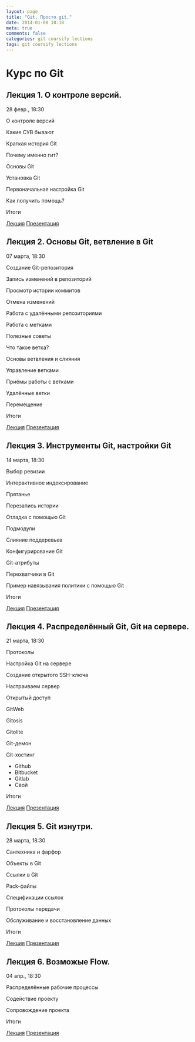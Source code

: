 ```yaml
---
layout: page
title: "Git. Просто git."
date: 2014-01-08 18:18
meta: true
comments: false
categories: git coursify lections
tags: git coursify lections
---
```


# Курс по Git


## Лекция 1. О контроле версий.

28 февр., 18:30 

О контроле версий

Какие СУВ бывают

Краткая история Git

Почему именно гит?

Основы Git

Установка Git

Первоначальная настройка Git

Как получить помощь?

Итоги

[Лекция](http://zzet.org/git/learning/undev/coursify/2014/02/09/lection-1-git-course-undev.html)
[Презентация](http://zzet.org/learn-git/lection-1.html)

## Лекция 2. Основы Git, ветвление в Git

07 марта, 18:30 

Создание Git-репозитория

Запись изменений в репозиторий

Просмотр истории коммитов

Отмена изменений

Работа с удалёнными репозиториями

Работа с метками

Полезные советы

Что такое ветка?

Основы ветвления и слияния

Управление ветками

Приёмы работы с ветками

Удалённые ветки

Перемещение

Итоги

[Лекция](http://zzet.org/)
[Презентация](http://zzet.org/learn-git/lection-2.html)

## Лекция 3. Инструменты Git, настройки Git

14 марта, 18:30 

Выбор ревизии

Интерактивное индексирование

Прятанье

Перезапись истории

Отладка с помощью Git

Подмодули

Слияние поддеревьев

Конфигурирование Git

Git-атрибуты

Перехватчики в Git

Пример навязывания политики с помощью Git

Итоги

[Лекция](http://zzet.org/)
[Презентация](http://zzet.org/learn-git/lection-3.html)


## Лекция 4. Распределённый Git, Git на сервере.

21 марта, 18:30 

Протоколы

Настройка Git на сервере

Создание открытого SSH-ключа

Настраиваем сервер

Открытый доступ

GitWeb

Gitosis

Gitolite

Git-демон

Git-хостинг

 - Github
 - Bitbucket
 - Gitlab
 - Свой

Итоги

[Лекция](http://zzet.org/)
[Презентация](http://zzet.org/learn-git/lection-4.html)

## Лекция 5. Git изнутри.

28 марта, 18:30 

Сантехника и фарфор

Объекты в Git

Ссылки в Git

Pack-файлы

Спецификации ссылок

Протоколы передачи

Обслуживание и восстановление данных

Итоги

[Лекция](http://zzet.org/)
[Презентация](http://zzet.org/learn-git/lection-5.html)

## Лекция 6. Возможые Flow.

04 апр., 18:30 

Распределённые рабочие процессы

Содействие проекту

Сопровождение проекта

Итоги

[Лекция](http://zzet.org/)
[Презентация](http://zzet.org/learn-git/lection-6.html)
